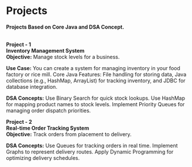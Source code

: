 # Projects
<b>Projects Based on Core Java and DSA Concept.

<BR>Project - 1
<br>Inventory Management System
<br>Objective:</b> Manage stock levels for a business.

<b>Use Case:</b> You can create a system for managing inventory in your food factory or rice mill.
Core Java Features: File handling for storing data, Java collections (e.g., HashMap, ArrayList) for tracking inventory, and JDBC for database integration.
<br>

<B>DSA Concepts:</b>
Use Binary Search for quick stock lookups.
Use HashMap for mapping product names to stock levels.
Implement Priority Queues for managing order dispatch priorities.

<b>Project - 2
<br>Real-time Order Tracking System
<br>Objective:</b> Track orders from placement to delivery.

<b>
DSA Concepts:</b>
Use Queues for tracking orders in real time.
Implement Graphs to represent delivery routes.
Apply Dynamic Programming for optimizing delivery schedules.